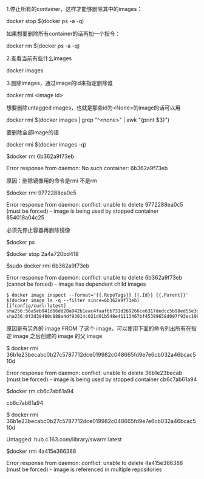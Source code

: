 1.停止所有的container，这样才能够删除其中的images：

docker stop $\(docker ps -a -q\)

如果想要删除所有container的话再加一个指令：

docker rm $\(docker ps -a -q\)

2.查看当前有些什么images

docker images

3.删除images，通过image的id来指定删除谁

docker rmi &lt;image id&gt;

想要删除untagged images，也就是那些id为&lt;None&gt;的image的话可以用

docker rmi $\(docker images \| grep "^&lt;none&gt;" \| awk "{print $3}"\)

要删除全部image的话

docker rmi $\(docker images -q\)

$docker rm 6b362a9f73eb

Error response from daemon: No such container: 6b362a9f73eb

原因：删除镜像用的命令是rmi 不是rm

$docker rmi 9772288ea0c5

Error response from daemon: conflict: unable to delete 9772288ea0c5 \(must be forced\) - image is being used by stopped container 854018a04c25

必须先停止容器再删除镜像

$docker ps

$docker stop 2a4a720bd418

$sudo docker rmi 6b362a9f73eb

Error response from daemon: conflict: unable to delete 6b362a9f73eb \(cannot be forced\) - image has dependent child images

```
$ docker image inspect --format='{{.RepoTags}} {{.Id}} {{.Parent}}' $(docker image ls -q --filter since=6b362a9f73eb)
[ifconfig/curl:latest] sha256:56a5eb941d86dd20a942b1eac4faafbb731d269266ce6317dedcc5b98ed55e3d sha256:0f2d38480c888a4df93014c021d91b548e41113467bf45389658d097f93ec198
```

原因是有另外的 image FROM 了这个 image，可以使用下面的命令列出所有在指定 image 之后创建的 image 的父 image

$ docker rmi 36b1e23becabc0b27c5787712dce019982c048665fd9e7e6cb032a46bcac510d

Error response from daemon: conflict: unable to delete 36b1e23becab \(must be forced\) - image is being used by stopped container cb6c7ab61a94

$docker rm cb6c7ab61a94

cb6c7ab61a94

$ docker rmi 36b1e23becabc0b27c5787712dce019982c048665fd9e7e6cb032a46bcac510d

Untagged: hub.c.163.com/library/swarm:latest

$docker rmi 4a415e366388

Error response from daemon: conflict: unable to delete 4a415e366388 \(must be forced\) - image is referenced in multiple repositories




